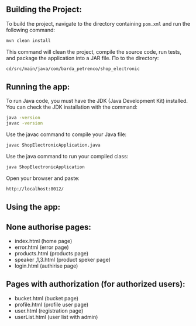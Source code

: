 ## Building the Project:

To build the project, navigate to the directory containing `pom.xml` and run the following command:

```bash
mvn clean install
```
This command will clean the project, compile the source code, run tests, and package the application into a JAR file.
Пo to the directory:
```bash
cd/src/main/java/com/barda_petrenco/shop_electronic
```
## Running the app:
To run Java code, you must have the JDK (Java Development Kit) installed. You can check the JDK installation with the command:

```bash
java -version
javac -version
```

Use the javac command to compile your Java file:
```bash
javac ShopElectronicApplication.java
```
Use the java command to run your compiled class:
```bash
java ShopElectronicApplication
```
Open your browser and paste:
```bash
http://localhost:8012/
```
## Using the app:
## None authorise pages:
- index.html (home page)
- error.html (error page)
- products.html (products page)
- speaker ,1,3.html (product speker page)
- login.html (authirise page)
## Pages with authorization (for authorized users):
- bucket.html (bucket page)
- profile.html (profile user page)
- user.html (registration page)
- userList.html (user list with admin)
